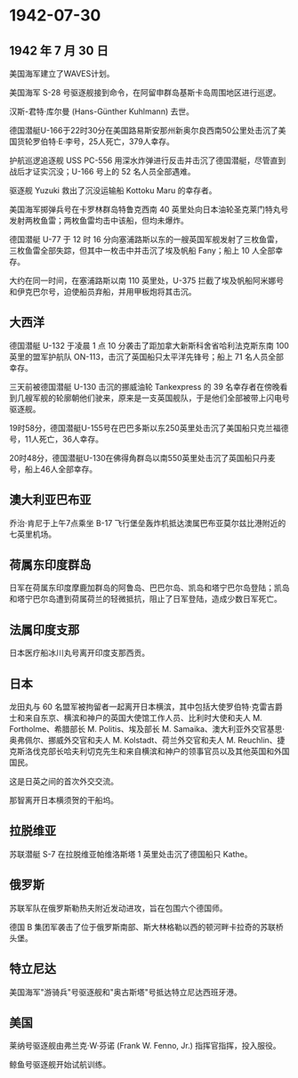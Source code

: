 # 1942-07-30

## 1942 年 7 月 30 日

美国海军建立了WAVES计划。

美国海军 S-28 号驱逐舰接到命令，在阿留申群岛基斯卡岛周围地区进行巡逻。

汉斯-君特·库尔曼 (Hans-Günther Kuhlmann) 去世。

德国潜艇U-166于22时30分在美国路易斯安那州新奥尔良西南50公里处击沉了美国货轮罗伯特·E·李号，25人死亡，379人幸存。

护航巡逻追逐舰 USS PC-556
用深水炸弹进行反击并击沉了德国潜艇，尽管直到战后才证实沉没；U-166 号上的
52 名人员全部遇难。

驱逐舰 Yuzuki 救出了沉没运输船 Kottoku Maru 的幸存者。

美国海军掷弹兵号在卡罗林群岛特鲁克西南 40
英里处向日本油轮圣克莱门特丸号发射两枚鱼雷；两枚鱼雷均击中该船，但均未爆炸。

德国潜艇 U-77 于 12 时 16
分向塞浦路斯以东的一艘英国军舰发射了三枚鱼雷，三枚鱼雷全部失踪，但其中一枚击中并击沉了埃及帆船
Fany；船上 10 人全部幸存。

大约在同一时间，在塞浦路斯以南 110 英里处，U-375
拦截了埃及帆船阿米娜号和伊克巴尔号，迫使船员弃船，并用甲板炮将其击沉。

## 大西洋

德国潜艇 U-132 于凌晨 1 点 10 分袭击了距加拿大新斯科舍省哈利法克斯东南
100 英里的盟军护航队 ON-113，击沉了英国船只太平洋先锋号；船上 71
名人员全部幸存。

三天前被德国潜艇 U-130 击沉的挪威油轮 Tankexpress 的 39
名幸存者在傍晚看到几艘军舰的轮廓朝他们驶来，原来是一支英国舰队，于是他们全部被带上闪电号驱逐舰。

19时58分，德国潜艇U-155号在巴巴多斯以东250英里处击沉了美国船只克兰福德号，11人死亡，36人幸存。

20时48分，德国潜艇U-130在佛得角群岛以南550英里处击沉了英国船只丹麦号，船上46人全部幸存。

## 澳大利亚巴布亚

乔治·肯尼于上午7点乘坐 B-17
飞行堡垒轰炸机抵达澳属巴布亚莫尔兹比港附近的七英里机场。

## 荷属东印度群岛

日军在荷属东印度摩鹿加群岛的阿鲁岛、巴巴尔岛、凯岛和塔宁巴尔岛登陆；凯岛和塔宁巴尔岛遭到荷属荷兰的轻微抵抗，阻止了日军登陆，造成少数日军死亡。

## 法属印度支那

日本医疗船冰川丸号离开印度支那西贡。

## 日本

龙田丸与 60
名盟军被拘留者一起离开日本横滨，其中包括大使罗伯特·克雷吉爵士和来自东京、横滨和神户的英国大使馆工作人员、比利时大使和夫人
M. Fortholme、希腊部长 M. Politis、埃及部长 M.
Samaika、澳大利亚外交官基思·奥弗佩尔、挪威外交官和夫人 M.
Kolstadt、荷兰外交官和夫人 M.
Reuchlin、捷克斯洛伐克部长哈夫利切克先生和来自横滨和神户的领事官员以及其他英国和外国国民。

这是日英之间的首次外交交流。

那智离开日本横须贺的干船坞。

## 拉脱维亚

苏联潜艇 S-7 在拉脱维亚帕维洛斯塔 1 英里处击沉了德国船只 Kathe。

## 俄罗斯

苏联军队在俄罗斯勒热夫附近发动进攻，旨在包围六个德国师。

德国 B
集团军袭击了位于俄罗斯南部、斯大林格勒以西的顿河畔卡拉奇的苏联桥头堡。

## 特立尼达

美国海军"游骑兵"号驱逐舰和"奥古斯塔"号抵达特立尼达西班牙港。

## 美国

莱纳号驱逐舰由弗兰克·W·芬诺 (Frank W. Fenno, Jr.) 指挥官指挥，投入服役。

鲸鱼号驱逐舰开始试航训练。

